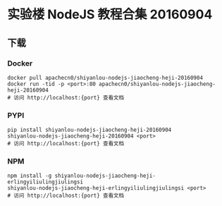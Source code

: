 # 实验楼 NodeJS 教程合集 20160904

## 下载

### Docker

```
docker pull apachecn0/shiyanlou-nodejs-jiaocheng-heji-20160904
docker run -tid -p <port>:80 apachecn0/shiyanlou-nodejs-jiaocheng-heji-20160904
# 访问 http://localhost:{port} 查看文档
```

### PYPI

```
pip install shiyanlou-nodejs-jiaocheng-heji-20160904
shiyanlou-nodejs-jiaocheng-heji-20160904 <port>
# 访问 http://localhost:{port} 查看文档
```

### NPM

```
npm install -g shiyanlou-nodejs-jiaocheng-heji-erlingyiliulingjiulingsi
shiyanlou-nodejs-jiaocheng-heji-erlingyiliulingjiulingsi <port>
# 访问 http://localhost:{port} 查看文档
```
